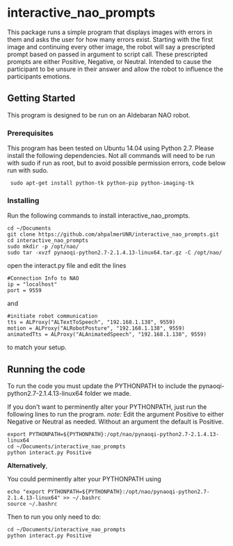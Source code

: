 # interactive_nao_prompts
This package runs a simple program that displays images with errors in them and asks the user for how many errors exist. Starting with the first image and continuing every other image, the robot will say a prescripted prompt based on passed in argument to script call. These prescripted prompts are either Positive, Negative, or Neutral. Intended to cause the participant to be unsure in their answer and allow the robot to influence the participants emotions. 

## Getting Started
This program is designed to be run on an Aldebaran NAO robot.

### Prerequisites
This program has been tested on Ubuntu 14.04 using Python 2.7. Please install the following dependencies. Not all commands will need to be run with sudo if run as root, but to avoid possible permission errors, code below run with sudo.

```
 sudo apt-get install python-tk python-pip python-imaging-tk
```

### Installing
Run the following commands to install interactive_nao_prompts.
```
cd ~/Documents
git clone https://github.com/ahpalmerUNR/interactive_nao_prompts.git
cd interactive_nao_prompts
sudo mkdir -p /opt/nao/
sudo tar -xvzf pynaoqi-python2.7-2.1.4.13-linux64.tar.gz -C /opt/nao/
```

open the interact.py file and edit the lines
```
#Connection Info to NAO
ip = "localhost" 
port = 9559
```
and
```
#initiate robot communication
tts = ALProxy("ALTextToSpeech", "192.168.1.138", 9559)
motion = ALProxy("ALRobotPosture", "192.168.1.138", 9559)
animatedTts = ALProxy("ALAnimatedSpeech", "192.168.1.138", 9559)
```
to match your setup.

## Running the code
To run the code you must update the PYTHONPATH to include the pynaoqi-python2.7-2.1.4.13-linux64 folder we made.

If you don't want to perminently alter your PYTHONPATH, just run the following lines to run the program. *note:* Edit the argument Positive to either Negative or Neutral as needed. Without an argument the default is Positive.
```
export PYTHONPATH=${PYTHONPATH}:/opt/nao/pynaoqi-python2.7-2.1.4.13-linux64
cd ~/Documents/interactive_nao_prompts
python interact.py Positive 
```

**Alternatively**,

You could perminently alter your PYTHONPATH using
```
echo "export PYTHONPATH=${PYTHONPATH}:/opt/nao/pynaoqi-python2.7-2.1.4.13-linux64" >> ~/.bashrc
source ~/.bashrc
```

Then to run you only need to do:
```
cd ~/Documents/interactive_nao_prompts
python interact.py Positive 
```

